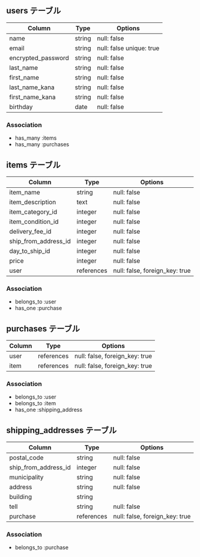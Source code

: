 ## users テーブル

| Column             | Type    | Options                  |
| ------------------ | ------- | ------------------------ |
| name               | string  | null: false              |
| email              | string  | null: false unique: true |
| encrypted_password | string  | null: false              |
| last_name          | string  | null: false              |
| first_name         | string  | null: false              |
| last_name_kana     | string  | null: false              |
| first_name_kana    | string  | null: false              |
| birthday           | date    | null: false              |
### Association

- has_many :items   
- has_many :purchases
 
## items テーブル

| Column               | Type       | Options                        |
| -------------------- | ---------- | ------------------------------ |
| item_name            | string     | null: false                    |
| item_description     | text       | null: false                    |
| item_category_id     | integer    | null: false                    |
| item_condition_id    | integer    | null: false                    |
| delivery_fee_id      | integer    | null: false                    |
| ship_from_address_id | integer    | null: false                    |
| day_to_ship_id       | integer    | null: false                    |
| price                | integer    | null: false                    |
| user                 | references | null: false, foreign_key: true |

### Association

- belongs_to :user
- has_one :purchase

## purchases テーブル

| Column              | Type       | Options                        |
| ------------------- | ---------- | ------------------------------ |
| user                | references | null: false, foreign_key: true |
| item                | references | null: false, foreign_key: true |


### Association

- belongs_to :user
- belongs_to :item
- has_one :shipping_address

## shipping_addresses テーブル 

| Column               | Type       | Options                        |
| -----------------    | ---------- | ------------------------------ |
| postal_code          | string     | null: false                    |
| ship_from_address_id | integer    | null: false                    |
| municipality         | string     | null: false                    |
| address              | string     | null: false                    |
| building             | string     |                                |
| tell                 | string     | null: false                    |
| purchase             | references | null: false, foreign_key: true |

### Association

- belongs_to :purchase